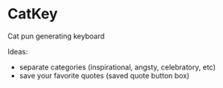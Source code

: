 # CatKey
Cat pun generating keyboard

Ideas: 
- separate categories (inspirational, angsty, celebratory, etc)
- save your favorite quotes (saved quote button box)

